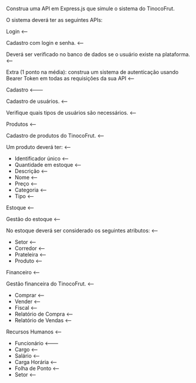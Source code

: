 Construa uma API em Express.js que simule o sistema do TinocoFrut.

O sistema deverá ter as seguintes APIs:


Login <--


Cadastro com login e senha. <--


Deverá ser verificado no banco de dados se o usuário existe na plataforma. <--


Extra (1 ponto na média): construa um sistema de autenticação usando Bearer Token em todas as requisições da sua API <--


Cadastro <---


Cadastro de usuários. <--


Verifique quais tipos de usuários são necessários. <--


Produtos <--


Cadastro de produtos do TinocoFrut. <--


Um produto deverá ter: <--

- Identificador único <--
- Quantidade em estoque <--
- Descrição <--
- Nome <--
- Preço <--
- Categoria <--
- Tipo <--


Estoque <--


Gestão do estoque <--


No estoque deverá ser considerado os seguintes atributos: <--

- Setor <--
- Corredor <--
- Prateleira <--
- Produto <--


Financeiro <--

Gestão financeira do TinocoFrut. <--

- Comprar <--
- Vender <--
- Fiscal <--
- Relatório de Compra <--
- Relatório de Vendas <--



Recursos Humanos <--

- Funcionário <---
- Cargo <--
- Salário <--
- Carga Horária <--
- Folha de Ponto <--
- Setor <--
